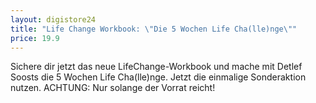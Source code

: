 ```yaml
---
layout: digistore24
title: "Life Change Workbook: \"Die 5 Wochen Life Cha(lle)nge\""
price: 19.9
---
```

<p>Sichere dir jetzt das neue LifeChange-Workbook und mache mit&#xA0;Detlef Soosts die 5 Wochen Life Cha(lle)nge. Jetzt die einmalige Sonderaktion nutzen. ACHTUNG: Nur solange der Vorrat reicht!</p>